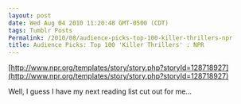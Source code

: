 ```yaml
---
layout: post
date: Wed Aug 04 2010 11:20:48 GMT-0500 (CDT)
tags: Tumblr Posts
Permalink: /2010/08/audience-picks-top-100-killer-thrillers-npr
title: Audience Picks: Top 100 'Killer Thrillers' : NPR
---
```


[http://www.npr.org/templates/story/story.php?storyId=128718927](http://www.npr.org/templates/story/story.php?storyId=128718927)

Well, I guess I have my next reading list cut out for me…
